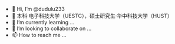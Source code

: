 - 👋 Hi, I’m @dudulu233
- 👀 本科·电子科技大学（UESTC），硕士研究生·华中科技大学（HUST）
- 🌱 I’m currently learning ...
- 💞️ I’m looking to collaborate on ...
- 📫 How to reach me ...

<!---
dudulu233/dudulu233 is a ✨ special ✨ repository because its `README.md` (this file) appears on your GitHub profile.
You can click the Preview link to take a look at your changes.
--->
